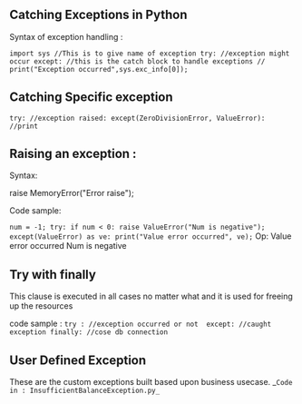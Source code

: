 

## Catching Exceptions in Python 

Syntax of exception handling :

`import sys //This is to give name of exception
try:
  //exception might occur
except:
  //this is the catch block to handle exceptions
  // print("Exception occurred",sys.exc_info[0]);`


## Catching Specific exception

`try:
 //exception raised:
except(ZeroDivisionError, ValueError):
 //print 
`

## Raising an exception :

Syntax:

raise MemoryError("Error raise");

Code sample:

`num = -1;
try:
    if num < 0:
        raise ValueError("Num is negative");
except(ValueError) as ve:
    print("Value error occurred", ve);`
Op: Value error occurred Num is negative


## Try with finally 

This clause is executed in all cases no matter what and it is used for 
freeing up the resources 

code sample :
`try :
 //exception occurred or not 
except:
 //caught exception
finally:
 //cose db connection`

## User Defined Exception

These are the custom exceptions built based upon business usecase.
_`Code in : InsufficientBalanceException.py_ `


